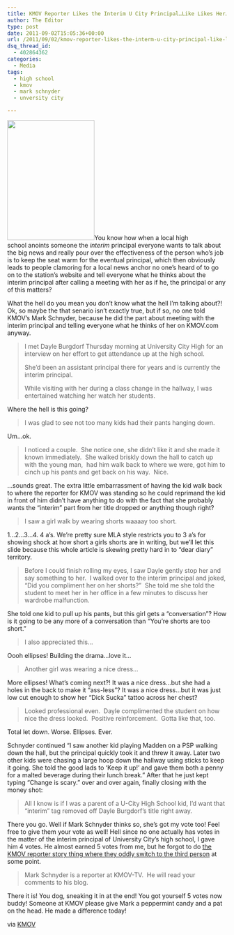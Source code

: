 ```yaml
---
title: KMOV Reporter Likes the Interim U City Principal…Like Likes Her…Totally
author: The Editor
type: post
date: 2011-09-02T15:05:36+00:00
url: /2011/09/02/kmov-reporter-likes-the-interm-u-city-principal-like-likes-her-totally/
dsq_thread_id:
  - 402864362
categories:
  - Media
tags:
  - high school
  - kmov
  - mark schnyder
  - unversity city

---
```

[<img class="alignright size-full wp-image-10554" title="mark_schnyder" src="http://media.punchingkitty.com/wordpress/2011/09/mark_schnyder.jpeg" alt="" width="200" height="275" />][1]You know how when a local high school anoints someone the _interim_ principal everyone wants to talk about the big news and really pour over the effectiveness of the person who&#8217;s job is to keep the seat warm for the eventual principal, which then obviously leads to people clamoring for a local news anchor no one&#8217;s heard of to go on to the station&#8217;s website and tell everyone what he thinks about the interim principal after calling a meeting with her as if he, the principal or any of this matters?

What the hell do you mean you don&#8217;t know what the hell I&#8217;m talking about?! Ok, so maybe the that senario isn&#8217;t exactly true, but if so, no one told KMOV&#8217;s Mark Schnyder, because he did the part about meeting with the interim principal and telling everyone what he thinks of her on KMOV.com anyway.

> I met Dayle Burgdorf Thursday morning at University City High for an interview on her effort to get attendance up at the high school.
> 
> She&#8217;d been an assistant principal there for years and is currently the interim principal.
> 
> While visiting with her during a class change in the hallway, I was entertained watching her watch her students.

Where the hell is this going?

> I was glad to see not too many kids had their pants hanging down.

Um&#8230;ok.

> I noticed a couple.  She notice one, she didn&#8217;t like it and she made it known immediately.  She walked briskly down the hall to catch up with the young man,  had him walk back to where we were, got him to cinch up his pants and get back on his way.  Nice.

&#8230;sounds great. The extra little embarrassment of having the kid walk back to where the reporter for KMOV was standing so he could reprimand the kid in front of him didn&#8217;t have anything to do with the fact that she probably wants the &#8220;interim&#8221; part from her title dropped or anything though right?

> I saw a girl walk by wearing shorts waaaay too short.

1&#8230;2&#8230;3&#8230;4. 4 a&#8217;s. We&#8217;re pretty sure MLA style restricts you to 3 a&#8217;s for showing shock at how short a girls shorts are in writing, but we&#8217;ll let this slide because this whole article is skewing pretty hard in to &#8220;dear diary&#8221; territory.

> Before I could finish rolling my eyes, I saw Dayle gently stop her and say something to her.  I walked over to the interim principal and joked, &#8220;Did you compliment her on her shorts?&#8221;  She told me she told the student to meet her in her office in a few minutes to discuss her wardrobe malfunction.

She told one kid to pull up his pants, but this girl gets a &#8220;conversation&#8221;? How is it going to be any more of a conversation than &#8220;You&#8217;re shorts are too short.&#8221;

> I also appreciated this&#8230;

Oooh ellipses! Building the drama&#8230;love it&#8230;

> Another girl was wearing a nice dress&#8230;

More ellipses! What&#8217;s coming next?! It was a nice dress&#8230;but she had a holes in the back to make it &#8220;ass-less&#8221;? It was a nice dress&#8230;but it was just low cut enough to show her &#8220;Dick Sucka&#8221; tattoo across her chest?

> Looked professional even.  Dayle complimented the student on how nice the dress looked.  Positive reinforcement.  Gotta like that, too.

Total let down. Worse. Ellipses. Ever.

Schnyder continued &#8220;I saw another kid playing Madden on a PSP walking down the hall, but the principal quickly took it and threw it away. Later two other kids were chasing a large hoop down the hallway using sticks to keep it going. She told the good lads to &#8216;Keep it up!&#8217; and gave them both a penny for a malted beverage during their lunch break.&#8221; After that he just kept typing &#8220;Change is scary.&#8221; over and over again, finally closing with the money shot:

> All I know is if I was a parent of a U-City High School kid, I&#8217;d want that &#8220;interim&#8221; tag removed off Dayle Burgdorf&#8217;s title right away.

There you go. Well if Mark Schnyder thinks so, she&#8217;s got my vote too! Feel free to give them your vote as well! Hell since no one actually has votes in the matter of the interim principal of University City&#8217;s high school, I gave him 4 votes. He almost earned 5 votes from me, but he forgot to do <a href="http://punchingkitty.com/2011/02/10/seat-warmers-are-burning-people-and-maggie-crane-says-maggie-crane-likes-to-talk-in-the-third-person/" target="_blank">the KMOV reporter story thing where they oddly switch to the third person</a> at some point.

> Mark Schnyder is a reporter at KMOV-TV.  He will read your comments to his blog.

There it is! You dog, sneaking it in at the end! You got yourself 5 votes now buddy! Someone at KMOV please give Mark a peppermint candy and a pat on the head. He made a difference today!

via <a href="http://www.kmov.com/news/local/U-City-High-principal-not-putting-up-with-any-128889213.html" target="_blank">KMOV</a>

 [1]: http://media.punchingkitty.com/wordpress/2011/09/mark_schnyder.jpeg